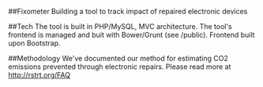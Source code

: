 ##Fixometer
Building a tool to track impact of repaired electronic devices

##Tech
The tool is built in PHP/MySQL, MVC architecture. The tool's frontend is managed and buit with Bower/Grunt (see /public). Frontend built upon Bootstrap.

##Methodology
We've documented our method for estimating CO2 emissions prevented through electronic repairs. Please read more at http://rstrt.org/FAQ
